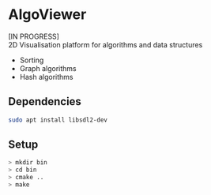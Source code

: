 # AlgoViewer

[IN PROGRESS]  
2D Visualisation platform for algorithms and data structures

- Sorting
- Graph algorithms
- Hash algorithms

## Dependencies

```bash
sudo apt install libsdl2-dev
```

## Setup

```bash
> mkdir bin
> cd bin
> cmake ..
> make
```
